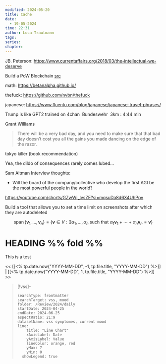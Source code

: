 ```yaml
---
modified: 2024-05-20
title: Cache
date:
  - 19-05-2024
time: 22:31
author: Luca Trautmann
tags: 
series: 
chapter: 
---
```

JB. Peterson: https://www.currentaffairs.org/2018/03/the-intellectual-we-deserve

Build a PoW Blockchain [src](https://hackernoon.com/learn-blockchains-by-building-one-117428612f46)

math: https://betanalpha.github.io/

thefuck: https://github.com/nvbn/thefuck

japanese: https://www.fluentu.com/blog/japanese/japanese-travel-phrases/


Trump is like GPT2 trained on 4chan 
Bundeswehr 
3km : 4:44 min 

Grant Williams 
> There will be a very bad day, and you need to make sure that that bad day doesn’t cost you all the gains you made dancing on the edge of the razor. 

tokyo killer (book recommendation)

Yea, the dildo of consequences rarely comes lubed...

Sam Altman Interview thoughts: 
- Will the board of the company/collective who develop the first AGI be the most powerful people in the world? 

https://youtube.com/shorts/GZwWj_lvsZE?si=mqsuDa8d6X4UhPpv

Build a tool that allows you to set a time limit on screenshots after which they are autodeleted 



$$
\operatorname{span}\left\{\mathbf{v}_1,\ldots, \mathbf{v}_n\right\}=\left\{\mathbf{v}\in V:\exists \alpha_1, \ldots,\alpha_n\text{ such that }\alpha_1 \mathbf{v}_1+\cdots+\alpha_n\mathbf{v}_n=\mathbf{v}\right\}
$$

# HEADING %% fold %%
This is a test

<< [[<% tp.date.now("YYYY-MM-DD", -1, tp.file.title, "YYYY-MM-DD") %>]] | [[<% tp.date.now("YYYY-MM-DD", 1, tp.file.title, "YYYY-MM-DD") %>]] >>




> [!vss]-
> ```tracker
> searchType: frontmatter
> searchTarget: vss, mood
> folder: /Review/2024/daily
> startDate: 2024-04-25
> endDate: 2024-06-25
> aspectRatio: 21:9
> datasetName: vss symptomes, current mood
> line:
>     title: "Line Chart"
>     xAxisLabel: Date
>     yAxisLabel: Value
>     lineColor: orange, red 
>     yMax: 7
>     yMin: 0
> 	showLegend: true
> 
> ```
